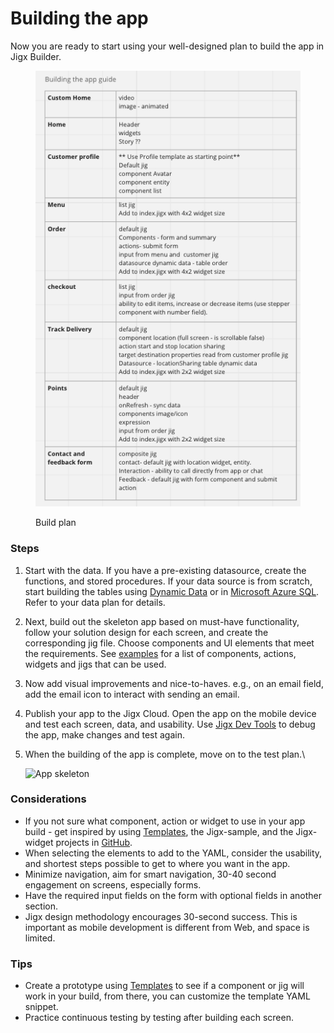 # Building the app

Now you are ready to start using your well-designed plan to build the app in Jigx Builder.

<figure><img src="../../.gitbook/assets/BuildPlan.png" alt="Build plan"><figcaption><p>Build plan</p></figcaption></figure>

### Steps

1. Start with the data. If you have a pre-existing datasource, create the functions, and stored procedures. If your data source is from scratch, start building the tables using [Dynamic Data](../../building-apps-with-jigx/data/data-providers/dynamic-data/creating-tables.md) or in [Microsoft Azure SQL](../../building-apps-with-jigx/data/data-providers/microsoft-azure-sql/microsoft-azure-sql.md). Refer to your data plan for details.
2. Next, build out the skeleton app based on must-have functionality, follow your solution design for each screen, and create the corresponding jig file. Choose components and UI elements that meet the requirements. See [examples](https://docs.jigx.com/examples) for a list of components, actions, widgets and jigs that can be used.
3. Now add visual improvements and nice-to-haves. e.g., on an email field, add the email icon to interact with sending an email.
4. Publish your app to the Jigx Cloud. Open the app on the mobile device and test each screen, data, and usability. Use [Jigx Dev Tools](../../building-apps-with-jigx/jigx-builder-_code-editor_/debugging.md) to debug the app, make changes and test again.
5.  When the building of the app is complete, move on to the test plan.\


    ![App skeleton](https://archbee-image-uploads.s3.amazonaws.com/x7vdIDH6-ScTprfmi2XXX/BhGW5VVdrGYL6lcJAX4dF_appskeleton.png)

### Considerations

* If you not sure what component, action or widget to use in your app build - get inspired by using [Templates](../../building-apps-with-jigx/ui/jigs-_screens_/jig-templates.md), the Jigx-sample, and the Jigx-widget projects in [GitHub](https://github.com/jigx-com/jigx-samples/tree/main/quickstart).
* When selecting the elements to add to the YAML, consider the usability, and shortest steps possible to get to where you want in the app.
* Minimize navigation, aim for smart navigation, 30-40 second engagement on screens, especially forms.
* Have the required input fields on the form with optional fields in another section.
* Jigx design methodology encourages 30-second success. This is important as mobile development is different from Web, and space is limited.

### Tips

* Create a prototype using [Templates](../../building-apps-with-jigx/ui/jigs-_screens_/jig-templates.md) to see if a component or jig will work in your build, from there, you can customize the template YAML snippet.
* Practice continuous testing by testing after building each screen.
